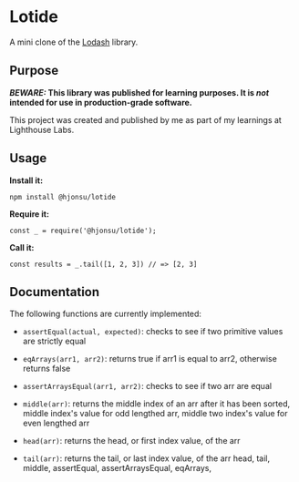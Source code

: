 # Lotide

A mini clone of the [Lodash](https://lodash.com) library.

## Purpose

**_BEWARE:_ This library was published for learning purposes. It is _not_ intended for use in production-grade software.**

This project was created and published by me as part of my learnings at Lighthouse Labs. 

## Usage

**Install it:**

`npm install @hjonsu/lotide`

**Require it:**

`const _ = require('@hjonsu/lotide');`

**Call it:**

`const results = _.tail([1, 2, 3]) // => [2, 3]`

## Documentation

The following functions are currently implemented:

* `assertEqual(actual, expected)`: checks to see if two primitive values are strictly equal

* `eqArrays(arr1, arr2)`: returns true if arr1 is equal to arr2, otherwise returns false

* `assertArraysEqual(arr1, arr2)`: checks to see if two arr are equal

* `middle(arr)`: returns the middle index of an arr after it has been sorted, middle index's value for odd lengthed arr, middle two index's value for even lengthed arr

* `head(arr)`: returns the head, or first index value, of the arr

* `tail(arr)`: returns the tail, or last index value, of the arr
head,
  tail,
  middle,
  assertEqual,
  assertArraysEqual,
  eqArrays,